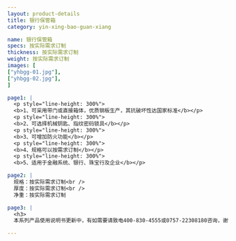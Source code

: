 ```yaml
---
layout: product-details
title: 银行保管箱
category: yin-xing-bao-guan-xiang

name: 银行保管箱
specs: 按实际需求订制
thickness: 按实际需求订制
weight: 按实际需求订制
images: [
["yhbgg-01.jpg"],
["yhbgg-02.jpg"],
]

page1: |
  <p style="line-height: 300%">
  <b>1、可采用带门或直接箱体，优质钢板生产，其抗破坏性达国家标准</b></p>
  <p style="line-height: 300%">
  <b>2、可选择机械钥匙、指纹密码锁具</b></p>
  <p style="line-height: 300%">
  <b>3、可增加防火功能</b></p>
  <p style="line-height: 300%">
  <b>4、规格可以按需求订制</b></p>
  <p style="line-height: 300%">
  <b>5、适用于金融系统、银行、珠宝行及企业</b></p>

page2: |
  规格：按实际需求订制<br />
  厚度：按实际需求订制<br />
  净重：按实际需求订制

page3: |
  <h3>
  本系列产品使用说明书更新中，有如需要请致电400-830-4555或0757-22308180咨询，谢谢！</h3>

---
```

